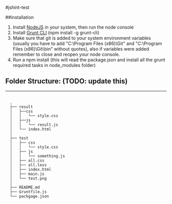 #jshint-test

##installation
1. Install [NodeJS](http://nodejs.org/download/ "Nodejs downloads") in your system, then run the node console
2. Install [Grunt CLI](http://gruntjs.com/getting-started "Getting started with grunt") (npm install -g grunt-cli)
3. Make sure that git is added to your system environment variables (usually you have to add "C:\Program Files (x86)\Git" and "C:\Program Files (x86)\Git\bin" without quotes), also if variables were added remember to close and reopen your node console.
4. Run a npm install (this will read the package.json and install all the grunt required tasks in node_modules folder)

## Folder Structure: (TODO: update this)
-------------------------

``` unicode

  .
  ├── result
  │   ├──css
  │   │   └── style.css
  │   ├──js
  │   │   └── result.js
  │   └── index.html
  │
  ├── test
  │   ├── css
  │   │   └── style.css
  │   ├── js
  │   │   └── something.js
  │   ├── all.css
  │   ├── all.less
  │   ├── index.html
  │   ├── main.js
  │   └── test.png
  │
  ├── README.md
  ├── Gruntfile.js
  └── packgage.json

```